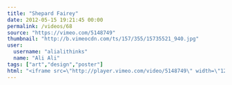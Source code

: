 ```yaml
---
title: "Shepard Fairey"
date: 2012-05-15 19:21:45 00:00
permalink: /videos/68
source: "https://vimeo.com/5148749"
thumbnail: "http://b.vimeocdn.com/ts/157/355/15735521_940.jpg"
user:
  username: "alialithinks"
  name: "Ali Ali"
tags: ["art","design","poster"]
html: "<iframe src=\"http://player.vimeo.com/video/5148749\" width=\"1280\" height=\"720\" frameborder=\"0\" webkitallowfullscreen mozallowfullscreen allowfullscreen></iframe>"
---
```


